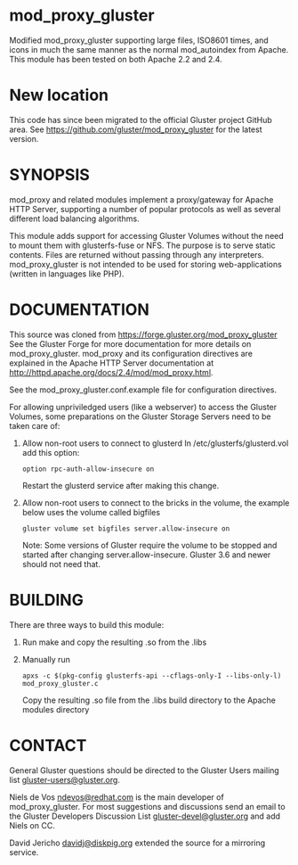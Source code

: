
# mod_proxy_gluster
Modified mod_proxy_gluster supporting large files, ISO8601 times, and icons in much the same manner as the normal mod_autoindex from Apache. This module has been tested on both Apache 2.2 and 2.4. 

# New location

This code has since been migrated to the official Gluster project GitHub area. See https://github.com/gluster/mod_proxy_gluster for the latest version.

# SYNOPSIS

mod_proxy and related modules implement a proxy/gateway for Apache HTTP Server, supporting a number of popular protocols as well as several different load balancing algorithms.

This module adds support for accessing Gluster Volumes without the need to mount them with glusterfs-fuse or NFS. The purpose is to serve static contents. Files are returned without passing through any interpreters.  mod_proxy_gluster is not intended to be used for storing web-applications (written in languages like PHP).

# DOCUMENTATION

This source was cloned from https://forge.gluster.org/mod_proxy_gluster See the Gluster Forge for more documentation for more details on mod_proxy_gluster. mod_proxy and its configuration directives are explained
in the Apache HTTP Server documentation at http://httpd.apache.org/docs/2.4/mod/mod_proxy.html.

See the mod_proxy_gluster.conf.example file for configuration directives.

For allowing unpriviledged users (like a webserver) to access the Gluster
Volumes, some preparations on the Gluster Storage Servers need to be taken
care of:

1. Allow non-root users to connect to glusterd
  In /etc/glusterfs/glusterd.vol add this option:
  
    `option rpc-auth-allow-insecure on`

    Restart the glusterd service after making this change.

2. Allow non-root users to connect to the bricks in the volume, the example below uses the volume called bigfiles

    `gluster volume set bigfiles server.allow-insecure on`

    Note: Some versions of Gluster require the volume to be stopped and started after changing server.allow-insecure. Gluster 3.6 and newer should not need that.

# BUILDING
There are three ways to build this module:

1. Run make and copy the resulting .so from the .libs 

2. Manually run

    `apxs -c $(pkg-config glusterfs-api --cflags-only-I --libs-only-l) mod_proxy_gluster.c`
    
    Copy the resulting .so file from the .libs build directory to the Apache modules directory
    
# CONTACT

General Gluster questions should be directed to the Gluster Users mailing list <gluster-users@gluster.org>.

Niels de Vos <ndevos@redhat.com> is the main developer of mod_proxy_gluster. For most suggestions and discussions send an email to the Gluster Developers Discussion List <gluster-devel@gluster.org> and add Niels on CC.

David Jericho <davidj@diskpig.org> extended the source for a mirroring service.
